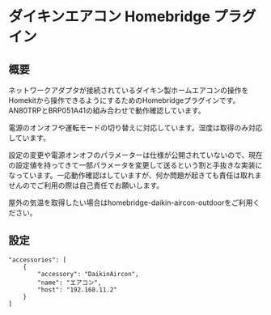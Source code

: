 # ダイキンエアコン Homebridge プラグイン

## 概要

ネットワークアダプタが接続されているダイキン製ホームエアコンの操作をHomekitから操作できるようにするためのHomebridgeプラグインです。
AN80TRPとBRP051A41の組み合わせで動作確認しています。

電源のオンオフや運転モードの切り替えに対応しています。湿度は取得のみ対応しています。

設定の変更や電源オンオフのパラメーターは仕様が公開されていないので、現在の設定値を持ってきて一部パラメータを変更して送るという割と手抜きな実装になっています。一応動作確認はしていますが、何か問題が起きても責任は取れませんのでご利用の際は自己責任でお願いします。

屋外の気温を取得したい場合はhomebridge-daikin-aircon-outdoorをご利用ください。

## 設定

```
"accessories": [
    {
        "accessory": "DaikinAircon",
        "name": "エアコン",
        "host": "192.168.11.2"
    }
]
```
